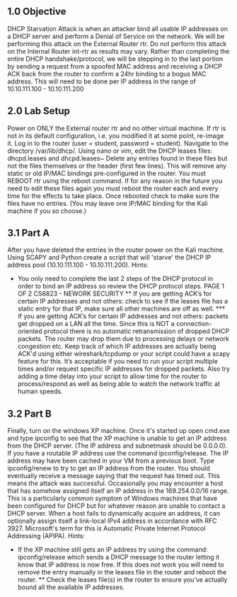 ## 1.0	Objective
DHCP Starvation Attack is when an attacker bind all usable IP addresses on a DHCP
server and perform a Denial of Service on the network. We will be performing this attack
on the External Router rtr. Do not perform this attack on the Internal Router int-rtr as
results may vary.
Rather than completing the entire DHCP handshake/protocol, we will be stepping in to
the last portion by sending a request from a spoofed MAC address and receiving a DHCP
ACK back from the router to confirm a 24hr binding to a bogus MAC address. This will
need to be done per IP address in the range of 10.10.111.100 - 10.10.111.200

## 2.0 Lab	Setup	
Power on ONLY the External router rtr and no other virtual machine. If rtr is not in its
default configuration, i.e. you modified it at some point, re-image it. Log in to the router
(user = student, password = student). Navigate to the directory /var/lib/dhcp/. Using
nano or vim, edit the DHCP leases files: dhcpd.leases and dhcpd.leases~
Delete any entries found in these files but not the files themselves or the header (first few
lines). This will remove any static or old IP/MAC bindings pre-configured in the router.
You must REBOOT rtr using the reboot command. If for any reason in the future you
need to edit these files again you must reboot the router each and every time for the
effects to take place. Once rebooted check to make sure the files have no entries. (You
may leave one IP/MAC binding for the Kali machine if you so choose.)

## 3.1 Part	A	
After you have deleted the entries in the router power on the Kali machine.
Using SCAPY and Python create a script that will 'starve' the DHCP IP address pool
(10.10.111.100 - 10.10.111.200).
Hints:
* You only need to complete the last 2 steps of the DHCP protocol in order to bind an IP
address so review the DHCP protocol steps.
PAGE	1	OF	2
CS6823	- NEWORK	SECURITY
** If you are getting ACK’s for certain IP addresses and not others: check to see if the
leases file has a static entry for that IP, make sure all other machines are off as well.
*** If you are getting ACK’s for certain IP addresses and not others: packets get dropped
on a LAN all the time. Since this is NOT a connection-oriented protocol there is no
automatic retransmission of dropped DHCP packets. The router may drop them due to
processing delays or network congestion etc. Keep track of which IP addresses are
actually being ACK'd using either wireshark/tcpdump or your script could have a scapy
feature for this. It’s acceptable if you need to run your script multiple times and/or
request specific IP addresses for dropped packets. Also try adding a time delay into your
script to allow time for the router to process/respond as well as being able to watch the
network traffic at human speeds.

## 3.2 Part	B	
Finally, turn on the windows XP machine. Once it's started up open cmd.exe and type
ipconfig to see that the XP machine is unable to get an IP address from the DHCP server.
(The IP address and subnetmask should be 0.0.0.0). If you have a routable IP address use
the command ipconfig/release. The IP address may have been cached in your VM from a
previous boot.
Type ipconfig/renew to try to get an IP address from the router. You should eventually
receive a message saying that the request has timed out. This means the attack was
successful.
Occasionally you may encounter a host that has somehow assigned itself an IP address in
the 169.254.0.0/16 range. This is a particularly common symptom of Windows machines
that have been configured for DHCP but for whatever reason are unable to contact a
DHCP server. When a host fails to dynamically acquire an address, it can optionally
assign itself a link-local IPv4 address in accordance with RFC 3927. Microsoft's term for
this is Automatic Private Internet Protocol Addressing (APIPA).
Hints:
* If the XP machine still gets an IP address try using the command: ipconfig/release
which sends a DHCP message to the router letting it know that IP address is now free.
If this does not work you will need to remove the entry manually in the leases file in
the router and reboot the router.
** Check the leases file(s) in the router to ensure you've actually bound all the available
IP addresses. 
